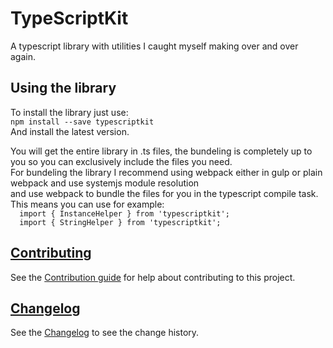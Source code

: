 # TypeScriptKit
A typescript library with utilities I caught myself making over and over again.

## Using the library
To install the library just use:  
`npm install --save typescriptkit`  
And install the latest version.  


You will get the entire library in .ts files, the bundeling is completely up to you so you can exclusively include the files you need.  
For bundeling the library I recommend using webpack either in gulp or plain webpack and use systemjs module resolution  
and use webpack to bundle the files for you in the typescript compile task.  
This means you can use for example:  
`  import { InstanceHelper } from 'typescriptkit';`  
`  import { StringHelper } from 'typescriptkit';`  

## [Contributing](https://gitlab.com/Marvin-Brouwer/TypeScriptKit/blob/master/Contributing.md)
See the [Contribution guide](https://gitlab.com/Marvin-Brouwer/TypeScriptKit/blob/master/Contributing.md) for help about contributing to this project.
  
## [Changelog](https://gitlab.com/Marvin-Brouwer/TypeScriptKit/blob/master/Changelog.md)
See the [Changelog](https://gitlab.com/Marvin-Brouwer/TypeScriptKit/blob/master/Changelog.md) to see the change history.